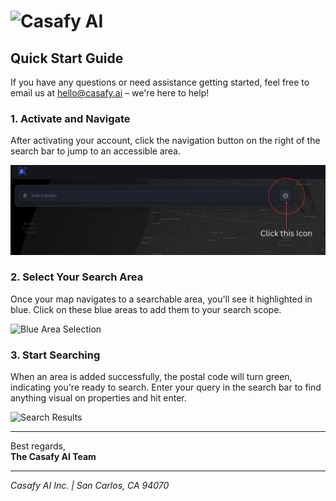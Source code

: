# ![Casafy AI](https://raw.githubusercontent.com/Casafyai/Tutorial/refs/heads/main/blue-full-logo.png)

## Quick Start Guide

If you have any questions or need assistance getting started, feel free to email us at [hello@casafy.ai](mailto:hello@casafy.ai) – we're here to help!

### 1. Activate and Navigate

After activating your account, click the navigation button on the right of the search bar to jump to an accessible area.

![Navigation Button](https://raw.githubusercontent.com/Casafyai/Tutorial/refs/heads/main/Jump.png)

### 2. Select Your Search Area

Once your map navigates to a searchable area, you'll see it highlighted in blue. Click on these blue areas to add them to your search scope.

![Blue Area Selection](https://raw.githubusercontent.com/Casafyai/Tutorial/refs/heads/main/Select.png)

### 3. Start Searching

When an area is added successfully, the postal code will turn green, indicating you're ready to search. Enter your query in the search bar to find anything visual on properties and hit enter.

![Search Results](https://raw.githubusercontent.com/Casafyai/Tutorial/refs/heads/main/Result.png)

---

Best regards,  
**The Casafy AI Team**

---

*Casafy AI Inc. | San Carlos, CA 94070*
